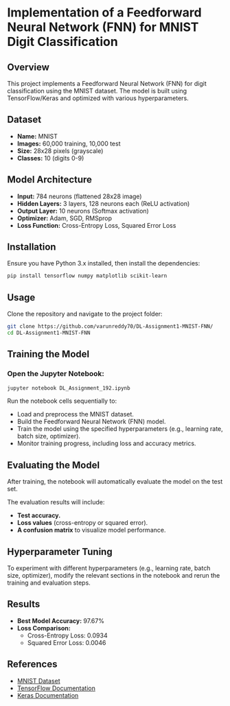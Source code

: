 # Implementation of a Feedforward Neural Network (FNN) for MNIST Digit Classification

## Overview
This project implements a Feedforward Neural Network (FNN) for digit classification using the MNIST dataset. The model is built using TensorFlow/Keras and optimized with various hyperparameters.

## Dataset
- **Name:** MNIST
- **Images:** 60,000 training, 10,000 test
- **Size:** 28x28 pixels (grayscale)
- **Classes:** 10 (digits 0-9)

## Model Architecture
- **Input:** 784 neurons (flattened 28x28 image)
- **Hidden Layers:** 3 layers, 128 neurons each (ReLU activation)
- **Output Layer:** 10 neurons (Softmax activation)
- **Optimizer:** Adam, SGD, RMSprop
- **Loss Function:** Cross-Entropy Loss, Squared Error Loss

## Installation
Ensure you have Python 3.x installed, then install the dependencies:

```bash
pip install tensorflow numpy matplotlib scikit-learn
```

## Usage

Clone the repository and navigate to the project folder:

```bash
git clone https://github.com/varunreddy70/DL-Assignment1-MNIST-FNN/
cd DL-Assignment1-MNIST-FNN
```

## Training the Model

### Open the Jupyter Notebook:

```bash
jupyter notebook DL_Assignment_192.ipynb
```
Run the notebook cells sequentially to:

- Load and preprocess the MNIST dataset.  
- Build the Feedforward Neural Network (FNN) model.  
- Train the model using the specified hyperparameters (e.g., learning rate, batch size, optimizer).  
- Monitor training progress, including loss and accuracy metrics.  

## Evaluating the Model

After training, the notebook will automatically evaluate the model on the test set.

The evaluation results will include:

- **Test accuracy.**  
- **Loss values** (cross-entropy or squared error).  
- **A confusion matrix** to visualize model performance.  

## Hyperparameter Tuning

To experiment with different hyperparameters (e.g., learning rate, batch size, optimizer), modify the relevant sections in the notebook and rerun the training and evaluation steps.


## Results
- **Best Model Accuracy:** 97.67%
- **Loss Comparison:**
  - Cross-Entropy Loss: 0.0934
  - Squared Error Loss: 0.0046

## References
- [MNIST Dataset](http://yann.lecun.com/exdb/mnist/)
- [TensorFlow Documentation](https://www.tensorflow.org/)
- [Keras Documentation](https://keras.io/)
